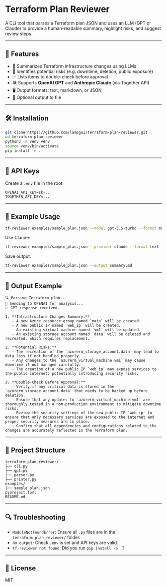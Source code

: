 # Terraform Plan Reviewer

A CLI tool that parses a Terraform plan JSON and uses an LLM (GPT or Claude) to provide a human-readable summary, highlight risks, and suggest review steps.

---

## 🚀 Features

- 🧠 Summarizes Terraform infrastructure changes using LLMs
- 📛 Identifies potential risks (e.g. downtime, deletion, public exposure)
- ✅ Lists items to double-check before approval
- 🛠 Supports **OpenAI GPT** and **Anthropic Claude** (via Together API)
- 🖥️ Output formats: text, markdown, or JSON
- 📂 Optional output to file

---

## 🛠 Installation

```bash
git clone https://github.com/lampgui/terraform-plan-reviewer.git
cd terraform-plan-reviewer
python3 -m venv venv
source venv/bin/activate
pip install -e .
```

---

## 🔑 API Keys

Create a `.env` file in the root:

```env
OPENAI_API_KEY=sk-...
TOGETHER_API_KEY=...
```

---

## 🧪 Example Usage

```bash
tf-reviewer examples/sample_plan.json --model gpt-3.5-turbo --format markdown
```

Use Claude:

```bash
tf-reviewer examples/sample_plan.json --provider claude --format text
```

Save output:

```bash
tf-reviewer examples/sample_plan.json --output summary.md
```

---

## 🧾 Output Example

```
🔍 Parsing Terraform plan...
🤖 Sending to OPENAI for analysis...
✅ GPT response received.

1. **Infrastructure Changes Summary:**
   - A new Azure resource group named `main` will be created.
   - A new public IP named `web_ip` will be created.
   - An existing virtual machine named `vm1` will be updated.
   - An existing storage account named `data` will be deleted and recreated, which requires replacement.

2. **Potential Risks:**
   - The recreation of the `azurerm_storage_account.data` may lead to data loss if not handled properly.
   - Any changes to the `azurerm_virtual_machine.vm1` may cause downtime if not managed carefully.
   - The creation of a new public IP `web_ip` may expose services to the public internet, potentially introducing security risks.

3. **Double-Check Before Approval:**
   - Verify if any critical data is stored in the `azurerm_storage_account.data` that needs to be backed up before deletion.
   - Ensure that any updates to `azurerm_virtual_machine.vm1` are thoroughly tested in a non-production environment to mitigate downtime risks.
   - Review the security settings of the new public IP `web_ip` to ensure that only necessary services are exposed to the internet and proper security measures are in place.
   - Confirm that all dependencies and configurations related to the changes are accurately reflected in the Terraform plan.

```

---

## 📂 Project Structure

```
terraform_plan_reviewer/
├── cli.py
├── gpt.py
├── parser.py
├── printer.py
examples/
├── sample_plan.json
pyproject.toml
README.md
```

---

## 🔍 Troubleshooting

- `ModuleNotFoundError`: Ensure all `.py` files are in the `terraform_plan_reviewer/` folder.
- `No output`: Check `.env` is set and API keys are valid.
- `tf-reviewer not found`: Did you run `pip install -e .`?

---

## 📝 License

MIT

